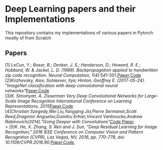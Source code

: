 # Deep Learning papers and their Implementations
This repository contains my implementations of various papers in Pytorch mostly of from Scratch

## Papers
[1] <i>LeCun, Y.; Boser, B.; Denker, J. S.; Henderson, D.; Howard, R. E.; Hubbard, W. & Jackel, L. D. (1989). Backpropagation applied to handwritten zip code recognition. Neural Computation, 1(4):541-551.[Paper](http://yann.lecun.com/exdb/publis/pdf/lecun-98.pdf),</i>[Code](https://github.com/seanbenhur/papers/blob/main/Lenet/Lenet.ipynb)<br>
[2]<i>Krizhevsky, Alex; Sutskever, Ilya; Hinton, Geoffrey E. (2017-05-24). "ImageNet classification with deep convolutional neural networks"</i>[Paper](https://papers.nips.cc/paper/4824-imagenet-classification-with-deep-convolutional-neural-networks),[Code](https://github.com/seanbenhur/papers/blob/main/AlexNet/AlexNet.ipynb)<br>
[3]<i>K. Simonyan, A. Zisserman Very Deep Convolutional Networks for Large-Scale Image Recognition International Conference on Learning Representations, 2015</i>[Paper](https://arxiv.org/abs/1409.1556),[Code](https://github.com/seanbenhur/papers/blob/main/VGG/VGG.ipynb)<br>
[4]<i>Christian Szegedy,Wei Liu,Yangqing Jia,Pierre Sermanet,Scott Reed,Dragomir Anguelov,Dumitru Erhan,Vincent Vanhoucke,Andrew Rabinovich(2014)."Going Deeper with Convolutions"[Code](https://github.com/seanbenhur/papers/blob/main/Inception%20V1/Inception.ipynb),[Paper](https://arxiv.org/abs/1409.4842)<br>>
[5]<i>K. He, X. Zhang, S. Ren and J. Sun, "Deep Residual Learning for Image Recognition," 2016 IEEE Conference on Computer Vision and Pattern Recognition (CVPR), Las Vegas, NV, 2016, pp. 770-778, doi: 10.1109/CVPR.2016.90.</i>[Paper](https://arxiv.org/abs/1512.03385),[Code](https://github.com/seanbenhur/papers/blob/main/Resnet%20V1/Resnet.ipynb),



